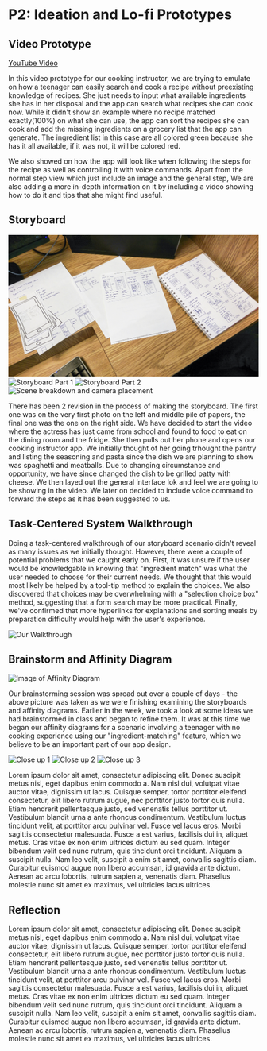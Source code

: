 # P2: Ideation and Lo-fi Prototypes

## Video Prototype

[](https://www.youtube.com/watch?v=-1ZVF8dQbns)

[YouTube Video](https://www.youtube.com/watch?v=-1ZVF8dQbns)

In this video prototype for our cooking instructor, we are trying to emulate on how a teenager can easily search and cook a recipe without preexisting knowledge of recipes. She just needs to input what available ingredients she has in her disposal and the app can search what recipes she can cook now. While it didn't show an example where no recipe matched exactly(100%) on what she can use, the app can sort the recipes she can cook and add the missing ingredients on a grocery list that the app can generate. The ingredient list in this case are all colored green because she has it all available, if it was not, it will be colored red.

We also showed on how the app will look like when following the steps for the recipe as well as controlling it with voice commands. Apart from the normal step view which just include an image and the general step, We are also adding a more in-depth information on it by including a video showing how to do it and tips that she might find useful. 

## Storyboard

![](<P2 (2 of 5).jpg> "Development of storyboard left -> right")
![](<P2 (3 of 5).jpg> "Storyboard Part 1")
![](<P2 (4 of 5).jpg> "Storyboard Part 2")
![](<P2 (5 of 5).jpg> "Scene breakdown and camera placement")

There has been 2 revision in the process of making the storyboard. The first one was on the very first photo on the left and middle pile of papers, the final one was the one on the right side. We have decided to start the video where the actress has just came from school and found to food to eat on the dining room and the fridge. She then pulls out her phone and opens our cooking instructor app. We initially thought of her going trhought the pantry and listing the seasoning and pasta since the dish we are planning to show was spaghetti and meatballs. Due to changing circumstance and opportunity, we have since changed the dish to be grilled patty with cheese. We then layed out the general interface lok and feel we are going to be showing in the video. We later on decided to include voice command to forward the steps as it has been suggested to us.

## Task-Centered System Walkthrough

Doing a task-centered walkthrough of our storyboard scenario didn't reveal as many issues as we initially thought. However, there were a couple of potential problems that we caught early on. First, it was unsure if the user would be knowledgable in knowing that "ingredient match" was what the user needed to choose for their current needs. We thought that this would most likely be helped by a tool-tip method to explain the choices. We also discovered that choices may be overwhelming with a "selection choice box" method, suggesting that a form search may be more practical. Finally, we've confirmed that more hyperlinks for explanations and sorting meals by preparation difficulty would help with the user's experience.

![](TaskCenteredWalkthroughImage.png "Our Walkthrough")

## Brainstorm and Affinity Diagram

![](http://lorempixel.com/1024/768 "Image of Affinity Diagram")

Our brainstorming session was spread out over a couple of days - the above picture was taken as we were finishing examining the storyboards and affinity diagrams. Earlier in the week, we took a look at some ideas we had brainstormed in class and began to refine them. It was at this time we began our affinity diagrams for a scenario involving a teenager with no cooking experience using our "ingredient-matching" feature, which we believe to be an important part of our app design.

![](http://lorempixel.com/550/450 "Close up 1")
![](http://lorempixel.com/550/450 "Close up 2")
![](http://lorempixel.com/550/450 "Close up 3")

Lorem ipsum dolor sit amet, consectetur adipiscing elit. Donec suscipit metus nisl, eget dapibus enim commodo a. Nam nisl dui, volutpat vitae auctor vitae, dignissim ut lacus. Quisque semper, tortor porttitor eleifend consectetur, elit libero rutrum augue, nec porttitor justo tortor quis nulla. Etiam hendrerit pellentesque justo, sed venenatis tellus porttitor ut. Vestibulum blandit urna a ante rhoncus condimentum. Vestibulum luctus tincidunt velit, at porttitor arcu pulvinar vel. Fusce vel lacus eros. Morbi sagittis consectetur malesuada. Fusce a est varius, facilisis dui in, aliquet metus. Cras vitae ex non enim ultrices dictum eu sed quam. Integer bibendum velit sed nunc rutrum, quis tincidunt orci tincidunt. Aliquam a suscipit nulla. Nam leo velit, suscipit a enim sit amet, convallis sagittis diam. Curabitur euismod augue non libero accumsan, id gravida ante dictum. Aenean ac arcu lobortis, rutrum sapien a, venenatis diam. Phasellus molestie nunc sit amet ex maximus, vel ultricies lacus ultrices.

## Reflection

Lorem ipsum dolor sit amet, consectetur adipiscing elit. Donec suscipit metus nisl, eget dapibus enim commodo a. Nam nisl dui, volutpat vitae auctor vitae, dignissim ut lacus. Quisque semper, tortor porttitor eleifend consectetur, elit libero rutrum augue, nec porttitor justo tortor quis nulla. Etiam hendrerit pellentesque justo, sed venenatis tellus porttitor ut. Vestibulum blandit urna a ante rhoncus condimentum. Vestibulum luctus tincidunt velit, at porttitor arcu pulvinar vel. Fusce vel lacus eros. Morbi sagittis consectetur malesuada. Fusce a est varius, facilisis dui in, aliquet metus. Cras vitae ex non enim ultrices dictum eu sed quam. Integer bibendum velit sed nunc rutrum, quis tincidunt orci tincidunt. Aliquam a suscipit nulla. Nam leo velit, suscipit a enim sit amet, convallis sagittis diam. Curabitur euismod augue non libero accumsan, id gravida ante dictum. Aenean ac arcu lobortis, rutrum sapien a, venenatis diam. Phasellus molestie nunc sit amet ex maximus, vel ultricies lacus ultrices.
